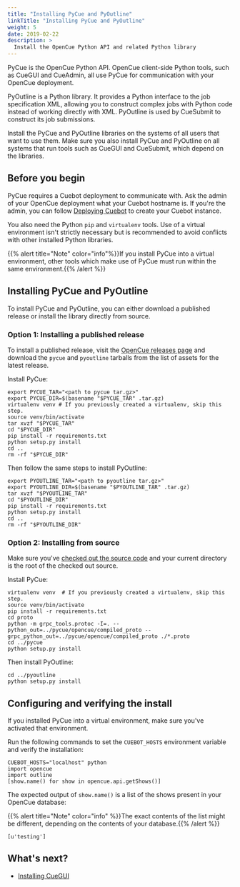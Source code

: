 ```yaml
---
title: "Installing PyCue and PyOutline"
linkTitle: "Installing PyCue and PyOutline"
weight: 5
date: 2019-02-22
description: >
  Install the OpenCue Python API and related Python library
---
```


PyCue is the OpenCue Python API. OpenCue client-side Python tools, such as
CueGUI and CueAdmin, all use PyCue for communication with your OpenCue
deployment.

PyOutline is a Python library. It provides a Python interface to the job
specification XML, allowing you to construct complex jobs with Python code
instead of working directly with XML. PyOutline is used by CueSubmit to
construct its job submissions.

Install the PyCue and PyOutline libraries on the systems of all users
that want to use them. Make sure you also install PyCue and PyOutline on all
systems that run tools such as CueGUI and CueSubmit, which depend on the
libraries.

## Before you begin

PyCue requires a Cuebot deployment to communicate with. Ask the admin of your
OpenCue deployment what your Cuebot hostname is. If you're the admin, you can
follow [Deploying Cuebot](/docs/getting-started/deploying-cuebot) to create
your Cuebot instance.

You also need the Python `pip` and `virtualenv` tools. Use of a virtual
environment isn't strictly necessary but is recommended to avoid conflicts with
other installed Python libraries.

{{% alert title="Note" color="info"%}}If you install PyCue into a virtual environment,
other tools which make use of PyCue must run within the same
environment.{{% /alert %}}

## Installing PyCue and PyOutline

To install PyCue and PyOutline, you can either download a published release or
install the library directly from source.

### Option 1: Installing a published release

To install a published release, visit the
[OpenCue releases page](https://github.com/imageworks/OpenCue/releases) and
download the `pycue` and `pyoutline` tarballs from the list of assets for the
latest release.

Install PyCue:

```shell
export PYCUE_TAR="<path to pycue tar.gz>"
export PYCUE_DIR=$(basename "$PYCUE_TAR" .tar.gz)
virtualenv venv # If you previously created a virtualenv, skip this step.
source venv/bin/activate
tar xvzf "$PYCUE_TAR"
cd "$PYCUE_DIR"
pip install -r requirements.txt
python setup.py install
cd ..
rm -rf "$PYCUE_DIR"
```

Then follow the same steps to install PyOutline:

```shell
export PYOUTLINE_TAR="<path to pyoutline tar.gz>"
export PYOUTLINE_DIR=$(basename "$PYOUTLINE_TAR" .tar.gz)
tar xvzf "$PYOUTLINE_TAR"
cd "$PYOUTLINE_DIR"
pip install -r requirements.txt
python setup.py install
cd ..
rm -rf "$PYOUTLINE_DIR"
```

### Option 2: Installing from source

Make sure you've
[checked out the source code](/docs/getting-started/checking-out-the-source-code)
and your current directory is the root of the checked out source.

Install PyCue:

```shell
virtualenv venv  # If you previously created a virtualenv, skip this step.
source venv/bin/activate
pip install -r requirements.txt
cd proto
python -m grpc_tools.protoc -I=. --python_out=../pycue/opencue/compiled_proto --grpc_python_out=../pycue/opencue/compiled_proto ./*.proto
cd ../pycue
python setup.py install
```

Then install PyOutline:

```shell
cd ../pyoutline
python setup.py install
```

## Configuring and verifying the install

If you installed PyCue into a virtual environment, make sure you've activated
that environment.

Run the following commands to set the `CUEBOT_HOSTS` environment variable and
verify the installation:

```shell
CUEBOT_HOSTS="localhost" python
import opencue
import outline
[show.name() for show in opencue.api.getShows()]
```

The expected output of `show.name()` is a list of the shows present in your
OpenCue database:

{{% alert title="Note" color="info" %}}The exact contents of the list might be different,
depending on the contents of your database.{{% /alert %}}

```
[u'testing']
```

## What's next?

*   [Installing CueGUI](/docs/getting-started/installing-cuegui)
